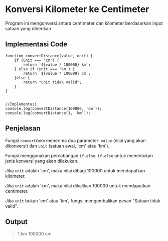 # Konversi Kilometer ke Centimeter

Program ini mengonversi antara centimeter dan kilometer berdasarkan input satuan yang diberikan

## Implementasi Code

```
function convertDistance(value, unit) {
    if (unit === 'cm') {
        return `${value / 100000} km`;
    } else if (unit === 'km') {
        return `${value * 100000} cm`;
    }else {
        return "unit tidak valid";
    }
}


//Implementasi
console.log(convertDistance(100000, 'cm'));
console.log(convertDistance(1, 'km'));
```

## Penjelasan

Fungsi ``convertCmKm`` menerima dua parameter: ``value`` (nilai yang akan dikonversi) dan ``unit`` (satuan awal, 'cm' atau 'km').

Fungsi menggunakan percabangan ``if-else if-else`` untuk menentukan jenis konversi yang akan dilakukan.

Jika ``unit`` adalah 'cm', maka nilai dibagi 100000 untuk mendapatkan kilometer.

Jika ``unit`` adalah 'km', maka nilai dikalikan 100000 untuk mendapatkan centimeter.

Jika ``unit`` bukan 'cm' atau 'km', fungsi mengembalikan pesan "Satuan tidak valid".

## Output

> 1 km
> 100000 cm
